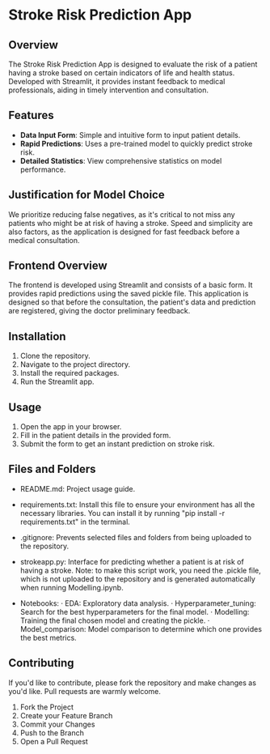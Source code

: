 # Stroke Risk Prediction App

## Overview

The Stroke Risk Prediction App is designed to evaluate the risk of a patient having a stroke based on certain indicators of life and health status. Developed with Streamlit, it provides instant feedback to medical professionals, aiding in timely intervention and consultation.

## Features

- **Data Input Form**: Simple and intuitive form to input patient details.
- **Rapid Predictions**: Uses a pre-trained model to quickly predict stroke risk.
- **Detailed Statistics**: View comprehensive statistics on model performance.

## Justification for Model Choice

We prioritize reducing false negatives, as it's critical to not miss any patients who might be at risk of having a stroke. Speed and simplicity are also factors, as the application is designed for fast feedback before a medical consultation.

## Frontend Overview

The frontend is developed using Streamlit and consists of a basic form. It provides rapid predictions using the saved pickle file. This application is designed so that before the consultation, the patient's data and prediction are registered, giving the doctor preliminary feedback.


## Installation

1. Clone the repository.
2. Navigate to the project directory.
3. Install the required packages.
4. Run the Streamlit app.

## Usage

1. Open the app in your browser.
2. Fill in the patient details in the provided form.
3. Submit the form to get an instant prediction on stroke risk.

## Files and Folders

- README.md: Project usage guide.

- requirements.txt: Install this file to ensure your environment has all the necessary libraries. You can install it by running "pip install -r requirements.txt" in the terminal.

- .gitignore: Prevents selected files and folders from being uploaded to the repository.

- strokeapp.py: Interface for predicting whether a patient is at risk of having a stroke. Note: to make this script work, you need the .pickle file, which is not uploaded to the repository and is generated automatically when running Modelling.ipynb.

- Notebooks:
    · EDA: Exploratory data analysis.
    · Hyperparameter_tuning: Search for the best hyperparameters for the final model.
    · Modelling: Training the final chosen model and creating the pickle.
    · Model_comparison: Model comparison to determine which one provides the best metrics.


## Contributing

If you'd like to contribute, please fork the repository and make changes as you'd like. Pull requests are warmly welcome.

1. Fork the Project
2. Create your Feature Branch 
3. Commit your Changes 
4. Push to the Branch 
5. Open a Pull Request